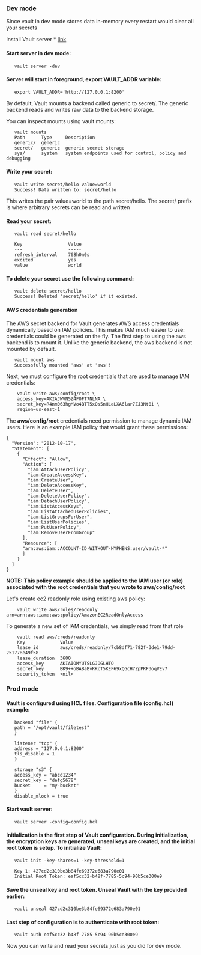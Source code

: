 ### Dev mode

Since vault in dev mode stores data in-memory every restart would clear all your secrets
 

Install Vault server * [link](https://www.vaultproject.io/intro/getting-started/install.html)

#### Start server in dev mode:
```
   vault server -dev
```
#### Server will start in foreground, export VAULT_ADDR variable:

```
   export VAULT_ADDR='http://127.0.0.1:8200'
```

By default, Vault mounts a backend called generic to secret/. The generic backend reads and writes raw data to the backend storage.

You can inspect mounts using vault mounts:

```
   vault mounts
   Path      Type     Description
   generic/  generic
   secret/   generic  generic secret storage
   sys/      system   system endpoints used for control, policy and debugging
```

#### Write your secret:

``` 
   vault write secret/hello value=world
   Success! Data written to: secret/hello
```

This writes the pair value=world to the path secret/hello. The secret/ prefix is where arbitrary secrets can be read and written

#### Read your secret:

```
   vault read secret/hello

   Key                 Value
   ---                 -----
   refresh_interval    768h0m0s
   excited             yes
   value               world
```

#### To delete your secret use the following command:

```
   vault delete secret/hello
   Success! Deleted 'secret/hello' if it existed.
```

#### AWS credentials generation

The AWS secret backend for Vault generates AWS access credentials dynamically based on IAM policies. This makes IAM much easier to use: credentials could be generated on the fly.
The first step to using the aws backend is to mount it. Unlike the generic backend, the aws backend is not mounted by default.

```
   vault mount aws
   Successfully mounted 'aws' at 'aws'!
```

Next, we must configure the root credentials that are used to manage IAM credentials:

```
    vault write aws/config/root \
    access_key=AKIAJWVN5Z4FOFT7NLNA \
    secret_key=R4nm063hgMVo4BTT5xOs5nHLeLXA6lar7ZJ3Nt0i \
    region=us-east-1
```
The **aws/config/root** credentials need permission to manage dynamic IAM users. Here is an example IAM policy that would grant these permissions:

```
{
  "Version": "2012-10-17",
  "Statement": [
    {
      "Effect": "Allow",
      "Action": [
        "iam:AttachUserPolicy",
        "iam:CreateAccessKey",
        "iam:CreateUser",
        "iam:DeleteAccessKey",
        "iam:DeleteUser",
        "iam:DeleteUserPolicy",
        "iam:DetachUserPolicy",
        "iam:ListAccessKeys",
        "iam:ListAttachedUserPolicies",
        "iam:ListGroupsForUser",
        "iam:ListUserPolicies",
        "iam:PutUserPolicy",
        "iam:RemoveUserFromGroup"
      ],
      "Resource": [
      "arn:aws:iam::ACCOUNT-ID-WITHOUT-HYPHENS:user/vault-*"
      ]
    }
  ]
}
```

**NOTE: This policy example should be applied to the IAM user (or role) associated with the root credentials that you wrote to aws/config/root**

Let's create ec2 readonly role using existing aws policy:

```
    vault write aws/roles/readonly arn=arn:aws:iam::aws:policy/AmazonEC2ReadOnlyAccess
```

To generate a new set of IAM credentials, we simply read from that role

```
    vault read aws/creds/readonly
    Key             Value
    lease_id        aws/creds/readonly/7cb8df71-782f-3de1-79dd-251778e49f58
    lease_duration  3600
    access_key      AKIAIOMYUTSLGJOGLHTQ
    secret_key      BK9++oBABaBvRKcT5KEF69xQGcH7ZpPRF3oqVEv7
    security_token  <nil>
``` 

### Prod mode

#### Vault is configured using HCL files. Configuration file (config.hcl) example:

```
   backend "file" {
   path = "/opt/vault/filetest"
   }

   listener "tcp" {
   address = "127.0.0.1:8200"
   tls_disable = 1
   }
   
   storage "s3" {
   access_key = "abcd1234"
   secret_key = "defg5678"
   bucket     = "my-bucket"
   }
   disable_mlock = true
```

#### Start vault server:

```
   vault server -config=config.hcl
```

#### Initialization is the first step of Vault configuration. During initialization, the encryption keys are generated, unseal keys are created, and the initial root token is setup. To initialize Vault:

```
   vault init -key-shares=1 -key-threshold=1

   Key 1: 427cd2c310be3b84fe69372e683a790e01
   Initial Root Token: eaf5cc32-b48f-7785-5c94-90b5ce300e9
```

#### Save the unseal key and root token. Unseal Vault with the key provided earlier:

```
   vault unseal 427cd2c310be3b84fe69372e683a790e01
```

#### Last step of configuration is to authenticate with root token:

```
   vault auth eaf5cc32-b48f-7785-5c94-90b5ce300e9
```

Now you can write and read your secrets just as you did for dev mode.